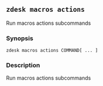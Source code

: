 ## `zdesk macros actions`

Run macros actions subcommands

### Synopsis

    zdesk macros actions COMMAND[ ... ]

### Description

Run macros actions subcommands

